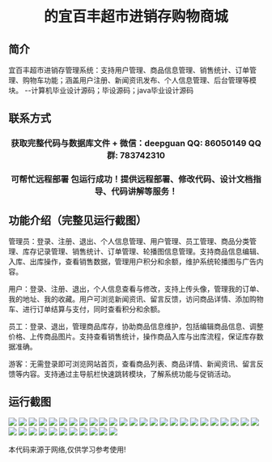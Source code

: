 <p><h1 align="center">的宜百丰超市进销存购物商城</h1></p>

## 简介
宜百丰超市进销存管理系统：支持用户管理、商品信息管理、销售统计、订单管理、购物车功能；涵盖用户注册、新闻资讯发布、个人信息管理、后台管理等模块。    --计算机毕业设计源码；毕设源码；java毕业设计源码


## 联系方式
<p><h3 align="center">获取完整代码与数据库文件 + 微信：deepguan QQ: 86050149 QQ群: 783742310</h3></p>
<p><h3 align="center">可帮忙远程部署 包运行成功！提供远程部署、修改代码、设计文档指导、代码讲解等服务！</h3></p>

## 功能介绍（完整见运行截图）
管理员：登录、注册、退出、个人信息管理、用户管理、员工管理、商品分类管理、库存记录管理、销售统计、订单管理、轮播图信息管理。支持商品信息编辑、入库、出库操作，查看销售数据，管理用户积分和余额，维护系统轮播图与广告内容。

用户：登录、注册、退出，个人信息查看与修改，支持上传头像，管理我的订单、我的地址、我的收藏。用户可浏览新闻资讯、留言反馈，访问商品详情、添加购物车、进行订单结算与支付，同时查看积分和余额。

员工：登录、退出，管理商品库存，协助商品信息维护，包括编辑商品信息、调整价格、上传商品图片。支持查看销售统计，操作商品入库与出库流程，保证库存数据准确。

游客：无需登录即可浏览网站首页，查看商品列表、商品详情、新闻资讯、留言反馈等内容。支持通过主导航栏快速跳转模块，了解系统功能与促销活动。


## 运行截图
![](https://bs-1329754181.cos.ap-shanghai.myqcloud.com/ssm/YibaiFengSupermarketInventoryManagementShoppingMall/img/001.jpg)
![](https://bs-1329754181.cos.ap-shanghai.myqcloud.com/ssm/YibaiFengSupermarketInventoryManagementShoppingMall/img/002.jpg)
![](https://bs-1329754181.cos.ap-shanghai.myqcloud.com/ssm/YibaiFengSupermarketInventoryManagementShoppingMall/img/003.jpg)
![](https://bs-1329754181.cos.ap-shanghai.myqcloud.com/ssm/YibaiFengSupermarketInventoryManagementShoppingMall/img/004.jpg)
![](https://bs-1329754181.cos.ap-shanghai.myqcloud.com/ssm/YibaiFengSupermarketInventoryManagementShoppingMall/img/005.jpg)
![](https://bs-1329754181.cos.ap-shanghai.myqcloud.com/ssm/YibaiFengSupermarketInventoryManagementShoppingMall/img/006.jpg)
![](https://bs-1329754181.cos.ap-shanghai.myqcloud.com/ssm/YibaiFengSupermarketInventoryManagementShoppingMall/img/007.jpg)
![](https://bs-1329754181.cos.ap-shanghai.myqcloud.com/ssm/YibaiFengSupermarketInventoryManagementShoppingMall/img/008.jpg)
![](https://bs-1329754181.cos.ap-shanghai.myqcloud.com/ssm/YibaiFengSupermarketInventoryManagementShoppingMall/img/009.jpg)
![](https://bs-1329754181.cos.ap-shanghai.myqcloud.com/ssm/YibaiFengSupermarketInventoryManagementShoppingMall/img/010.jpg)
![](https://bs-1329754181.cos.ap-shanghai.myqcloud.com/ssm/YibaiFengSupermarketInventoryManagementShoppingMall/img/011.jpg)
![](https://bs-1329754181.cos.ap-shanghai.myqcloud.com/ssm/YibaiFengSupermarketInventoryManagementShoppingMall/img/012.jpg)
![](https://bs-1329754181.cos.ap-shanghai.myqcloud.com/ssm/YibaiFengSupermarketInventoryManagementShoppingMall/img/013.jpg)
![](https://bs-1329754181.cos.ap-shanghai.myqcloud.com/ssm/YibaiFengSupermarketInventoryManagementShoppingMall/img/014.jpg)
![](https://bs-1329754181.cos.ap-shanghai.myqcloud.com/ssm/YibaiFengSupermarketInventoryManagementShoppingMall/img/015.jpg)
![](https://bs-1329754181.cos.ap-shanghai.myqcloud.com/ssm/YibaiFengSupermarketInventoryManagementShoppingMall/img/016.jpg)
![](https://bs-1329754181.cos.ap-shanghai.myqcloud.com/ssm/YibaiFengSupermarketInventoryManagementShoppingMall/img/017.jpg)
![](https://bs-1329754181.cos.ap-shanghai.myqcloud.com/ssm/YibaiFengSupermarketInventoryManagementShoppingMall/img/018.jpg)
![](https://bs-1329754181.cos.ap-shanghai.myqcloud.com/ssm/YibaiFengSupermarketInventoryManagementShoppingMall/img/019.jpg)
![](https://bs-1329754181.cos.ap-shanghai.myqcloud.com/ssm/YibaiFengSupermarketInventoryManagementShoppingMall/img/020.jpg)
![](https://bs-1329754181.cos.ap-shanghai.myqcloud.com/ssm/YibaiFengSupermarketInventoryManagementShoppingMall/img/021.jpg)
![](https://bs-1329754181.cos.ap-shanghai.myqcloud.com/ssm/YibaiFengSupermarketInventoryManagementShoppingMall/img/022.jpg)
![](https://bs-1329754181.cos.ap-shanghai.myqcloud.com/ssm/YibaiFengSupermarketInventoryManagementShoppingMall/img/023.jpg)
![](https://bs-1329754181.cos.ap-shanghai.myqcloud.com/ssm/YibaiFengSupermarketInventoryManagementShoppingMall/img/024.jpg)
![](https://bs-1329754181.cos.ap-shanghai.myqcloud.com/ssm/YibaiFengSupermarketInventoryManagementShoppingMall/img/025.jpg)
![](https://bs-1329754181.cos.ap-shanghai.myqcloud.com/ssm/YibaiFengSupermarketInventoryManagementShoppingMall/img/026.jpg)
![](https://bs-1329754181.cos.ap-shanghai.myqcloud.com/ssm/YibaiFengSupermarketInventoryManagementShoppingMall/img/027.jpg)
![](https://bs-1329754181.cos.ap-shanghai.myqcloud.com/ssm/YibaiFengSupermarketInventoryManagementShoppingMall/img/028.jpg)
![](https://bs-1329754181.cos.ap-shanghai.myqcloud.com/ssm/YibaiFengSupermarketInventoryManagementShoppingMall/img/029.jpg)
![](https://bs-1329754181.cos.ap-shanghai.myqcloud.com/ssm/YibaiFengSupermarketInventoryManagementShoppingMall/img/030.jpg)
![](https://bs-1329754181.cos.ap-shanghai.myqcloud.com/ssm/YibaiFengSupermarketInventoryManagementShoppingMall/img/031.jpg)
![](https://bs-1329754181.cos.ap-shanghai.myqcloud.com/ssm/YibaiFengSupermarketInventoryManagementShoppingMall/img/032.jpg)
![](https://bs-1329754181.cos.ap-shanghai.myqcloud.com/ssm/YibaiFengSupermarketInventoryManagementShoppingMall/img/033.jpg)
![](https://bs-1329754181.cos.ap-shanghai.myqcloud.com/ssm/YibaiFengSupermarketInventoryManagementShoppingMall/img/034.jpg)
![](https://bs-1329754181.cos.ap-shanghai.myqcloud.com/ssm/YibaiFengSupermarketInventoryManagementShoppingMall/img/035.jpg)
![](https://bs-1329754181.cos.ap-shanghai.myqcloud.com/ssm/YibaiFengSupermarketInventoryManagementShoppingMall/img/036.jpg)

<p>本代码来源于网络,仅供学习参考使用!</p>

